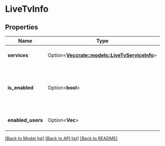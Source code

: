 # LiveTvInfo

## Properties

Name | Type | Description | Notes
------------ | ------------- | ------------- | -------------
**services** | Option<[**Vec<crate::models::LiveTvServiceInfo>**](LiveTvServiceInfo.md)> | Gets or sets the services. | [optional]
**is_enabled** | Option<**bool**> | Gets or sets a value indicating whether this instance is enabled. | [optional]
**enabled_users** | Option<**Vec<String>**> | Gets or sets the enabled users. | [optional]

[[Back to Model list]](../README.md#documentation-for-models) [[Back to API list]](../README.md#documentation-for-api-endpoints) [[Back to README]](../README.md)


